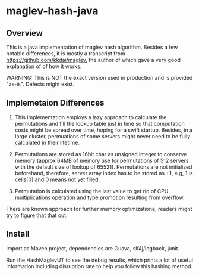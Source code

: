 # maglev-hash-java

## Overview

This is a java implementation of maglev hash algorithm. Besides a few notable differences, it is mostly a transcript from https://github.com/kkdai/maglev, the author of which gave a very good explanation of of how it works.

WARNING: This is NOT the exact version used in production and is provided "as-is". Defects might exist.

## Implemetaion Differences

1. This implementation employs a lazy approach to calculate the permutations and fill the lookup table just in time so that computation costs might be spread over time, hoping for a swift startup. Besides, in a large cluster, permuations of some servers might never need to be fully calculated in their lifetime.

2. Permutations are stored as 16bit char as unsigned integer to conserve memory (approx 64MB of memory use for permutations of 512 servers with the default size of lookup of 65521). Permutations are not initialized beforehand, therefore, server array index has to be stored as +1, e.g, 1 is cells[0]  and 0 means not yet filled. 

3. Permutation is calculated using the last value to get rid of CPU multiplications operation and type promotion resulting from overflow.

There are known approach for further memory optimizatione, readers might try to figure that that out.

## Install

Import as Maven project, dependencies are Guava, slf4j/logback, junit.

Run the HashMaglevUT to see the debug results, which prints a lot of useful information including disruption rate to help you follow this hashing method.

